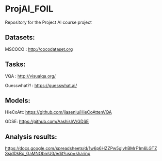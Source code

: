 # ProjAI_FOIL
Repository for the Project AI course project

## Datasets:

MSCOCO : http://cocodataset.org

## Tasks:
VQA : http://visualqa.org/

Guesswhat?! : https://guesswhat.ai/

## Models:

HieCoAtt: https://github.com/jiasenlu/HieCoAttenVQA

GDSE: https://github.com/AashishV/GDSE

## Analysis results:

https://docs.google.com/spreadsheets/d/1w6p6HZZPw5glvhBMrF1m6LGTZSsjdDkBo_GaMNObmU0/edit?usp=sharing
